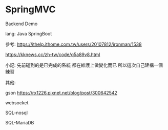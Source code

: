 # SpringMVC
Backend Demo 

lang:
Java SpringBoot

參考:
https://ithelp.ithome.com.tw/users/20107812/ironman/1538

https://kknews.cc/zh-tw/code/q5a89v8.html

小記:
先前碰到的是已完成的系統
都在維護上做變化而已
所以這次自己建構一個練習


其他:

gson
https://rx1226.pixnet.net/blog/post/300642542

websocket

SQL-nosql

SQL-MariaDB
